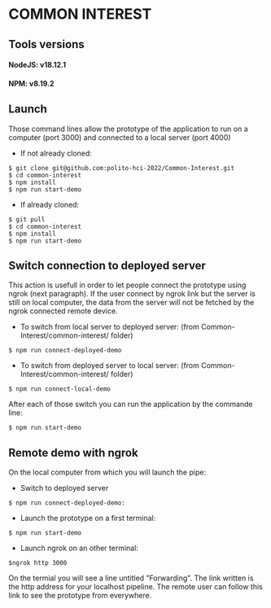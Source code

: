 # COMMON INTEREST

## Tools versions
<h4>NodeJS: v18.12.1</h3>
<h4>NPM: v8.19.2</h3>
  
## Launch

Those command lines allow the prototype of the application to run on a computer (port 3000) and connected to a local server (port 4000)
  
* If not already cloned:
```
$ git clone git@github.com:polito-hci-2022/Common-Interest.git
$ cd common-interest
$ npm install
$ npm run start-demo
```

* If already cloned:
```
$ git pull
$ cd common-interest
$ npm install
$ npm run start-demo
```

## Switch connection to deployed server

This action is usefull in order to let people connect the prototype using ngrok (next paragraph). If the user connect by ngrok link but the server is still on local computer, the data from the server will not be fetched by the ngrok connected remote device.

* To switch from local server to deployed server: (from Common-Interest/common-interest/ folder)
```
$ npm run connect-deployed-demo
```

* To switch from deployed server to local server: (from Common-Interest/common-interest/ folder)
```
$ npm run connect-local-demo
```

After each of those switch you can run the application by the commande line:
```
$ npm run start-demo
```

## Remote demo with ngrok

On the local computer from which you will launch the pipe:
* Switch to deployed server 
```
$ npm run connect-deployed-demo:
```
* Launch the prototype on a first terminal:
```
$ npm run start-demo
```
* Launch ngrok on an other terminal:
```
$ngrok http 3000
```

On the termial you will see a line untitled "Forwarding". The link written is the http address for your localhost pipeline. The remote user can follow this link to see the prototype from everywhere.